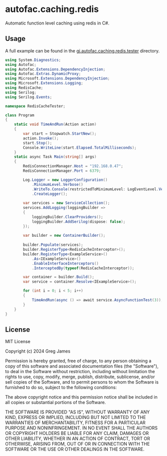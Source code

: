 # autofac.caching.redis
Automatic function level caching using redis in C#.

## Usage
A full example can be found in the 	[gj.autofac.caching.redis.tester](https://github.com/gregyjames/gj.autofac.caching.redis/tree/main/gj.autofac.caching.redis.tester "gj.autofac.caching.redis.tester") directory.
```csharp
using System.Diagnostics;
using Autofac;
using Autofac.Extensions.DependencyInjection;
using Autofac.Extras.DynamicProxy;
using Microsoft.Extensions.DependencyInjection;
using Microsoft.Extensions.Logging;
using RedisCache;
using Serilog;
using Serilog.Events;

namespace RedisCacheTester;

class Program
{
    static void TimeAndRun(Action action)
    {
        var start = Stopwatch.StartNew();
        action.Invoke();
        start.Stop();
        Console.WriteLine(start.Elapsed.TotalMilliseconds);
    }
    static async Task Main(string[] args)
    {
        RedisConnectionManager.Host = "192.168.0.47";
        RedisConnectionManager.Port = 6379;

        Log.Logger = new LoggerConfiguration()
            .MinimumLevel.Verbose()
            .WriteTo.Console(restrictedToMinimumLevel: LogEventLevel.Verbose)
            .CreateLogger();
       
        var services = new ServiceCollection();
        services.AddLogging(loggingBuilder =>
        {
            loggingBuilder.ClearProviders();
            loggingBuilder.AddSerilog(dispose: false);
        });
        
        var builder = new ContainerBuilder();
       
        builder.Populate(services);
        builder.RegisterType<RedisCacheInterceptor>();
        builder.RegisterType<ExampleService>()
            .As<IExampleService>()
            .EnableInterfaceInterceptors()
            .InterceptedBy(typeof(RedisCacheInterceptor));

        var container = builder.Build();
        var service = container.Resolve<IExampleService>();

        for (int i = 0; i < 5; i++)
        {
            TimeAndRun(async () => await service.AsyncFunctionTest(3));
        }
    }
}
```

## License
MIT License

Copyright (c) 2024 Greg James

Permission is hereby granted, free of charge, to any person obtaining a copy
of this software and associated documentation files (the "Software"), to deal
in the Software without restriction, including without limitation the rights
to use, copy, modify, merge, publish, distribute, sublicense, and/or sell
copies of the Software, and to permit persons to whom the Software is
furnished to do so, subject to the following conditions:

The above copyright notice and this permission notice shall be included in all
copies or substantial portions of the Software.

THE SOFTWARE IS PROVIDED "AS IS", WITHOUT WARRANTY OF ANY KIND, EXPRESS OR
IMPLIED, INCLUDING BUT NOT LIMITED TO THE WARRANTIES OF MERCHANTABILITY,
FITNESS FOR A PARTICULAR PURPOSE AND NONINFRINGEMENT. IN NO EVENT SHALL THE
AUTHORS OR COPYRIGHT HOLDERS BE LIABLE FOR ANY CLAIM, DAMAGES OR OTHER
LIABILITY, WHETHER IN AN ACTION OF CONTRACT, TORT OR OTHERWISE, ARISING FROM,
OUT OF OR IN CONNECTION WITH THE SOFTWARE OR THE USE OR OTHER DEALINGS IN THE
SOFTWARE.
